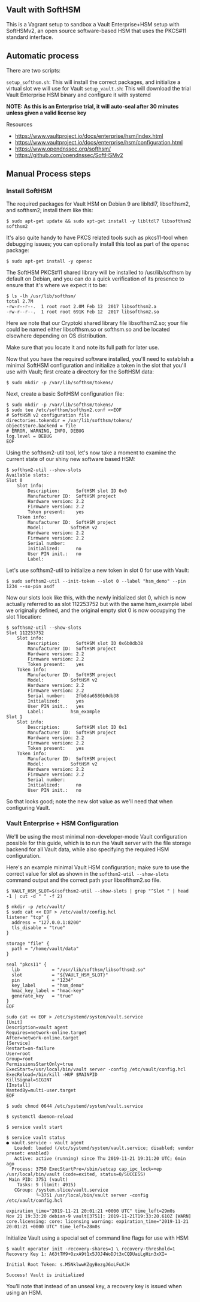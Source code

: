 ## Vault with SoftHSM

This is a Vagrant setup to sandbox a Vault Enterprise+HSM setup with SoftHSMv2, an open source software-based HSM that uses the PKCS#11 standard interface.

## Automatic process

There are two scripts:

`setup_softhsm.sh`: This will install the correct packages, and initialize a virtual slot we will use for Vault
`setup_vault.sh`: This will download the trial Vault Enterprise HSM binary and configure it with systemd

**NOTE: As this is an Enterprise trial, it will auto-seal after 30 minutes unless given a valid license key**

Resources

* https://www.vaultproject.io/docs/enterprise/hsm/index.html
* https://www.vaultproject.io/docs/enterprise/hsm/configuration.html
* https://www.opendnssec.org/softhsm/
* https://github.com/opendnssec/SoftHSMv2

## Manual Process steps

### Install SoftHSM

The required packages for Vault HSM on Debian 9 are libltdl7, libsofthsm2, and softhsm2; install them like this:

```
$ sudo apt-get update && sudo apt-get install -y libltdl7 libsofthsm2 softhsm2
```

It's also quite handy to have PKCS related tools such as pkcs11-tool when debugging issues; you can optionally install this tool as part of the opensc package:

```
$ sudo apt-get install -y opensc
```

The SoftHSM PKCS#11 shared library will be installed to /usr/lib/softhsm by default on Debian, and you can do a quick verification of its presence to ensure that it's where we expect it to be:

```
$ ls -lh /usr/lib/softhsm/
total 2.7M
-rw-r--r--.  1 root root 2.0M Feb 12  2017 libsofthsm2.a
-rw-r--r--.  1 root root 691K Feb 12  2017 libsofthsm2.so
```

Here we note that our Cryptoki shared library file libsofthsm2.so; your file could be named either libsofthsm.so or softhsm.so and be located elsewhere depending on OS distribution.

Make sure that you locate it and note its full path for later use.

Now that you have the required software installed, you'll need to establish a minimal SoftHSM configuration and initialize a token in the slot that you'll use with Vault; first create a directory for the SoftHSM data:

```
$ sudo mkdir -p /var/lib/softhsm/tokens/
```

Next, create a basic SoftHSM configuration file:

```
$ sudo mkdir -p /var/lib/softhsm/tokens/
$ sudo tee /etc/softhsm/softhsm2.conf <<EOF
# SoftHSM v2 configuration file
directories.tokendir = /var/lib/softhsm/tokens/
objectstore.backend = file
# ERROR, WARNING, INFO, DEBUG
log.level = DEBUG
EOF
```

Using the softhsm2-util tool, let's now take a moment to examine the current state of our shiny new software based HSM:

```
$ softhsm2-util --show-slots
Available slots:
Slot 0
    Slot info:
        Description:      SoftHSM slot ID 0x0
        Manufacturer ID:  SoftHSM project
        Hardware version: 2.2
        Firmware version: 2.2
        Token present:    yes
    Token info:
        Manufacturer ID:  SoftHSM project
        Model:          SoftHSM v2
        Hardware version: 2.2
        Firmware version: 2.2
        Serial number:
        Initialized:      no
        User PIN init.:   no
        Label:
```

Let's use softhsm2-util to initialize a new token in slot 0 for use with Vault:

```
$ sudo softhsm2-util --init-token --slot 0 --label "hsm_demo" --pin 1234 --so-pin asdf
```

Now our slots look like this, with the newly initialized slot 0, which is now actually referred to as slot 112253752 but with the same hsm_example label we originally defined, and the original empty slot 0 is now occupying the slot 1 location:

```
$ softhsm2-util --show-slots
Slot 112253752
    Slot info:
        Description:      SoftHSM slot ID 0x6b0db38
        Manufacturer ID:  SoftHSM project
        Hardware version: 2.2
        Firmware version: 2.2
        Token present:    yes
    Token info:
        Manufacturer ID:  SoftHSM project
        Model:          SoftHSM v2
        Hardware version: 2.2
        Firmware version: 2.2
        Serial number:    2fb8da6586b0db38
        Initialized:      yes
        User PIN init.:   yes
        Label:          hsm_example
Slot 1
    Slot info:
        Description:      SoftHSM slot ID 0x1
        Manufacturer ID:  SoftHSM project
        Hardware version: 2.2
        Firmware version: 2.2
        Token present:    yes
    Token info:
        Manufacturer ID:  SoftHSM project
        Model:          SoftHSM v2
        Hardware version: 2.2
        Firmware version: 2.2
        Serial number:
        Initialized:      no
        User PIN init.:   no
```

So that looks good; note the new slot value as we'll need that when configuring Vault.

### Vault Enterprise + HSM Configuration

We'll be using the most minimal non-developer-mode Vault configuration possible for this guide, which is to run the Vault server with the file storage backend for all Vault data, while also specifying the required HSM configuration.

Here's an example minimal Vault HSM configuration; make sure to use the correct value for slot as shown in the `softhsm2-util --show-slots` command output and the correct path your libsofthsm2.so file.

```
$ VAULT_HSM_SLOT=$(softhsm2-util --show-slots | grep "^Slot " | head -1 | cut -d " " -f 2)

$ mkdir -p /etc/vault/
$ sudo cat << EOF > /etc/vault/config.hcl
listener "tcp" {
  address = "127.0.0.1:8200"
  tls_disable = "true"
}

storage "file" {
  path = "/home/vault/data"
}

seal "pkcs11" {
  lib            = "/usr/lib/softhsm/libsofthsm2.so"
  slot           = "${VAULT_HSM_SLOT}"
  pin            = "1234"
  key_label      = "hsm_demo"
  hmac_key_label = "hmac-key"
  generate_key   = "true"
}
EOF

sudo cat << EOF > /etc/systemd/system/vault.service
[Unit]
Description=vault agent
Requires=network-online.target
After=network-online.target
[Service]
Restart=on-failure
User=root
Group=root
PermissionsStartOnly=true
ExecStart=/usr/local/bin/vault server -config /etc/vault/config.hcl
ExecReload=/bin/kill -HUP $MAINPID
KillSignal=SIGINT
[Install]
WantedBy=multi-user.target
EOF

$ sudo chmod 0644 /etc/systemd/system/vault.service

$ systemctl daemon-reload

$ service vault start

$ service vault status
● vault.service - vault agent
   Loaded: loaded (/etc/systemd/system/vault.service; disabled; vendor preset: enabled)
   Active: active (running) since Thu 2019-11-21 19:31:20 UTC; 6min ago
  Process: 3750 ExecStartPre=/sbin/setcap cap_ipc_lock=+ep /usr/local/bin/vault (code=exited, status=0/SUCCESS)
 Main PID: 3751 (vault)
    Tasks: 9 (limit: 4915)
   CGroup: /system.slice/vault.service
           └─3751 /usr/local/bin/vault server -config /etc/vault/config.hcl

expiration_time="2019-11-21 20:01:21 +0000 UTC" time_left=29m0s
Nov 21 19:33:20 debian-9 vault[3751]: 2019-11-21T19:33:20.610Z [WARN]  core.licensing: core: licensing warning: expiration_time="2019-11-21 20:01:21 +0000 UTC" time_left=28m0s
```


Initialize Vault using a special set of command line flags for use with HSM:

```
$ vault operator init -recovery-shares=1 \ recovery-threshold=1
Recovery Key 1: A63tTM9+OzxA9t1x5JOJ4WoDJt3xCQDUaiLgHin3xXI=

Initial Root Token: s.M5NklwwKZgyBezgJ6oLFuXJH

Success! Vault is initialized
```

You’ll note that instead of an unseal key, a recovery key is issued when using an HSM.
